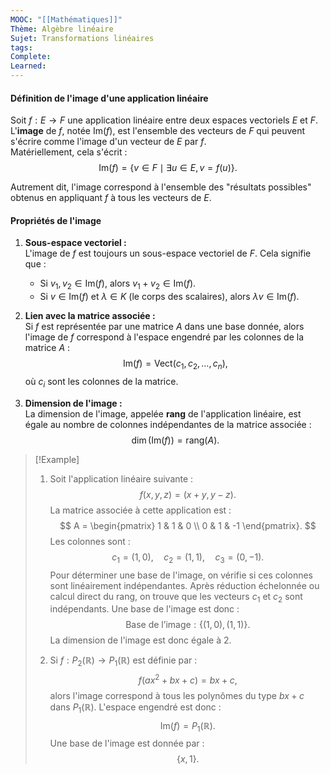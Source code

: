 ```yaml
---
MOOC: "[[Mathématiques]]"
Thème: Algèbre linéaire
Sujet: Transformations linéaires
tags: 
Complete: 
Learned:
---
```

#### **Définition de l'image d'une application linéaire**
Soit $f : E \to F$ une application linéaire entre deux espaces vectoriels $E$ et $F$. L'**image** de $f$, notée $\text{Im}(f)$, est l'ensemble des vecteurs de $F$ qui peuvent s'écrire comme l'image d'un vecteur de $E$ par $f$.  
Matériellement, cela s'écrit :
$$
\text{Im}(f) = \{v \in F \mid \exists u \in E, v = f(u)\}.
$$

Autrement dit, l'image correspond à l'ensemble des "résultats possibles" obtenus en appliquant $f$ à tous les vecteurs de $E$.

#### **Propriétés de l'image**
1. **Sous-espace vectoriel :**  
   L'image de $f$ est toujours un sous-espace vectoriel de $F$. Cela signifie que :
   - Si $v_1, v_2 \in \text{Im}(f)$, alors $v_1 + v_2 \in \text{Im}(f).$
   - Si $v \in \text{Im}(f)$ et $\lambda \in K$ (le corps des scalaires), alors $\lambda v \in \text{Im}(f).$

2. **Lien avec la matrice associée :**  
   Si $f$ est représentée par une matrice $A$ dans une base donnée, alors l'image de $f$ correspond à l'espace engendré par les colonnes de la matrice $A$ :
   $$
   \text{Im}(f) = \text{Vect}(c_1, c_2, \dots, c_n),
   $$
   où $c_i$ sont les colonnes de la matrice.

3. **Dimension de l'image :**  
   La dimension de l'image, appelée **rang** de l'application linéaire, est égale au nombre de colonnes indépendantes de la matrice associée :
   $$
   \dim(\text{Im}(f)) = \text{rang}(A).
   $$

> [!Example]
> 1. Soit l'application linéaire suivante :
>    $$
>    f(x, y, z) = (x + y, y - z).
>    $$
>    La matrice associée à cette application est :
>    $$
>    A =
>    \begin{pmatrix}
>        1 & 1 & 0 \\ 
>        0 & 1 & -1
>    \end{pmatrix}.
>    $$
>    Les colonnes sont :
>    $$
>    c_1 = (1, 0), \quad c_2 = (1, 1), \quad c_3 = (0, -1).
>    $$
>    Pour déterminer une base de l'image, on vérifie si ces colonnes sont linéairement indépendantes. Après réduction échelonnée ou calcul direct du rang, on trouve que les vecteurs $c_1$ et $c_2$ sont indépendants. Une base de l'image est donc :
>    $$
>    \text{Base de l'image} : \{(1, 0), (1, 1)\}.
>    $$
>    La dimension de l'image est donc égale à 2.
> 
> 2. Si $f : P_2(\mathbb{R}) \to P_1(\mathbb{R})$ est définie par :
>    $$
>    f(ax^2 + bx + c) = bx + c,
>    $$
>    alors l'image correspond à tous les polynômes du type $bx + c$ dans $P_1(\mathbb{R})$. L'espace engendré est donc :
>    $$
>    \text{Im}(f) = P_1(\mathbb{R}).
>    $$
>    Une base de l'image est donnée par :
>    $$
>    \{x, 1\}.
>    $$
> 
